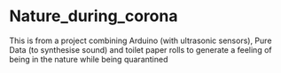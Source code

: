 # Nature_during_corona
This is from a project combining Arduino (with ultrasonic sensors), Pure Data (to synthesise sound) and toilet paper rolls to generate a feeling of being in the nature while being quarantined
